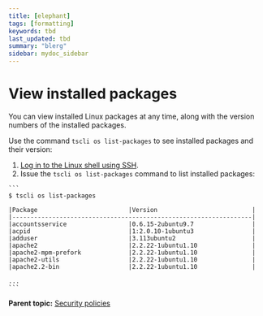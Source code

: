 ```yaml
---
title: [elephant]
tags: [formatting]
keywords: tbd
last_updated: tbd
summary: "blerg"
sidebar: mydoc_sidebar
---
```

# View installed packages

You can view installed Linux packages at any time, along with the version numbers of the installed packages.

Use the command `tscli os list-packages` to see installed packages and their version:

1.   [Log in to the Linux shell using SSH](../setup/login_console.html#). 
2.   Issue the `tscli os list-packages` command to list installed packages: 

    ```
    $ tscli os list-packages
    
    |Package                         |Version                          |
    |------------------------------------------------------------------|
    |accountsservice                 |0.6.15-2ubuntu9.7                |
    |acpid                           |1:2.0.10-1ubuntu3                |
    |adduser                         |3.113ubuntu2                     |
    |apache2                         |2.2.22-1ubuntu1.10               |
    |apache2-mpm-prefork             |2.2.22-1ubuntu1.10               |
    |apache2-utils                   |2.2.22-1ubuntu1.10               |
    |apache2.2-bin                   |2.2.22-1ubuntu1.10               |
    
    ...
    ```


**Parent topic:** [Security policies](../../admin/data_security/security_policy.html)

